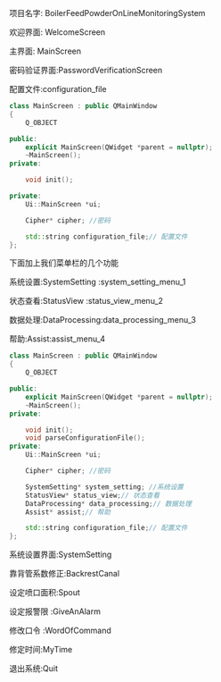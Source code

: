 项目名字:  BoilerFeedPowderOnLineMonitoringSystem

欢迎界面:  WelcomeScreen

主界面: MainScreen

密码验证界面:PasswordVerificationScreen

配置文件:configuration_file

```cpp
class MainScreen : public QMainWindow
{
    Q_OBJECT

public:
    explicit MainScreen(QWidget *parent = nullptr);
    ~MainScreen();
private:

    void init();

private:
    Ui::MainScreen *ui;

    Cipher* cipher; //密码

    std::string configuration_file;// 配置文件
};
```







下面加上我们菜单栏的几个功能







系统设置:SystemSetting :system_setting_menu_1

状态查看:StatusView       :status_view_menu_2

数据处理:DataProcessing:data_processing_menu_3

帮助:Assist:assist_menu_4

```cpp
class MainScreen : public QMainWindow
{
    Q_OBJECT

public:
    explicit MainScreen(QWidget *parent = nullptr);
    ~MainScreen();
private:

    void init();
    void parseConfigurationFile();
private:
    Ui::MainScreen *ui;

    Cipher* cipher; //密码

    SystemSetting* system_setting; //系统设置
    StatusView* status_view;// 状态查看
    DataProcessing* data_processing;// 数据处理
    Assist* assist;// 帮助

    std::string configuration_file;// 配置文件
};

```





系统设置界面:SystemSetting

靠背管系数修正:BackrestCanal

 设定喷口面积:Spout

设定报警限 :GiveAnAlarm

修改口令 :WordOfCommand

修定时间:MyTime

退出系统:Quit











